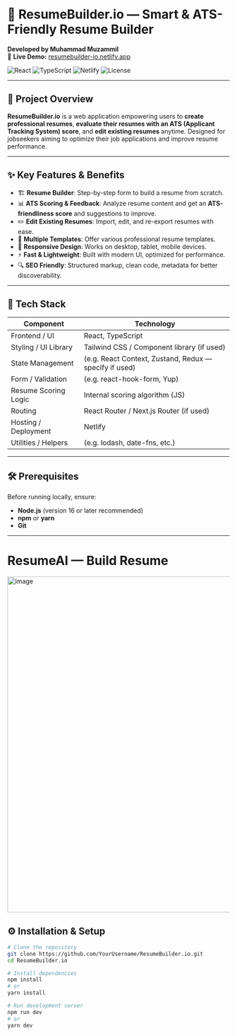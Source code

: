 # 📝 ResumeBuilder.io — Smart & ATS-Friendly Resume Builder  
**Developed by Muhammad Muzammil**  
🔗 **Live Demo:** [resumebuilder-io.netlify.app](https://resumebuilder-io.netlify.app/)

![React](https://img.shields.io/badge/React-Modern%20UI-blue?style=for-the-badge&logo=react)
![TypeScript](https://img.shields.io/badge/TypeScript-Strongly%20Typed-blue?style=for-the-badge&logo=typescript)
![Netlify](https://img.shields.io/badge/Hosting-Netlify-green?style=for-the-badge&logo=netlify)
![License](https://img.shields.io/badge/License-MIT-green?style=for-the-badge)

---

## 📌 Project Overview  
**ResumeBuilder.io** is a web application empowering users to **create professional resumes**, **evaluate their resumes with an ATS (Applicant Tracking System) score**, and **edit existing resumes** anytime. Designed for jobseekers aiming to optimize their job applications and improve resume performance.

---

## ✨ Key Features & Benefits  

- 🏗️ **Resume Builder**: Step-by-step form to build a resume from scratch.  
- 📊 **ATS Scoring & Feedback**: Analyze resume content and get an **ATS-friendliness score** and suggestions to improve.  
- ✏️ **Edit Existing Resumes**: Import, edit, and re-export resumes with ease.  
- 📄 **Multiple Templates**: Offer various professional resume templates.  
- 📲 **Responsive Design**: Works on desktop, tablet, mobile devices.  
- ⚡ **Fast & Lightweight**: Built with modern UI, optimized for performance.  
- 🔍 **SEO Friendly**: Structured markup, clean code, metadata for better discoverability.  

---

## 🧰 Tech Stack  

| Component | Technology |
|----------|-------------|
| Frontend / UI | React, TypeScript |
| Styling / UI Library | Tailwind CSS / Component library (if used) |
| State Management | (e.g. React Context, Zustand, Redux — specify if used) |
| Form / Validation | (e.g. react-hook-form, Yup) |
| Resume Scoring Logic | Internal scoring algorithm (JS) |
| Routing | React Router / Next.js Router (if used) |
| Hosting / Deployment | Netlify |
| Utilities / Helpers | (e.g. lodash, date-fns, etc.) |

---

## 🛠 Prerequisites  

Before running locally, ensure:

- **Node.js** (version 16 or later recommended)  
- **npm** or **yarn**  
- **Git**

---

#  ResumeAI — Build Resume 
<img width="1280" height="760" alt="image" src="https://github.com/user-attachments/assets/9e1858f5-4403-4e15-a78a-4590d17cc93d" />


## ⚙️ Installation & Setup  

```bash
# Clone the repository
git clone https://github.com/YourUsername/ResumeBuilder.io.git
cd ResumeBuilder.io

# Install dependencies
npm install
# or
yarn install

# Run development server
npm run dev
# or
yarn dev

